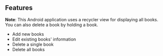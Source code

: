 ## Features
**Note**: This Android application uses a recycler view for displaying all books. You can also delete a book by holding a book.
* Add new books
* Edit existing books' information
* Delete a single book
* Delete all books
